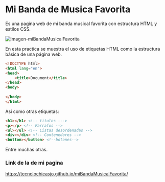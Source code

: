# Mi Banda de Musica Favorita
Es una pagina web de mi banda musical favorita con estructura HTML y estilos CSS.


![imagen-miBandaMusicalFavorita](https://user-images.githubusercontent.com/83784155/204042678-610e7179-bcea-47b4-ba7b-e4ebf26364f9.PNG)

En esta practica se muestra el uso de etiquetas HTML como la estructura básica de una página web.

``` html
<!DOCTYPE html>
<html lang="en">
<head>    
    <title>Document</title>
</head>
<body>
    
</body>
</html>
```

Asi como otras etiquetas: 
``` html
<h1></h1> <!-- titulos --->
<p></p> <!-- Parrafos -->
<ul></ul> <!-- Listas desordenadas -->
<div></div> <!-- Contenedores -->
<button></button> <!--botones-->
``` 

Entre muchas otras.

### Link de la de mi pagina 

https://tecnolochicasjo.github.io/miBandaMusicalFavorita/



